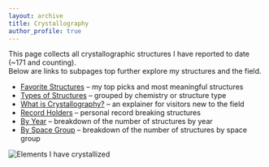 ```yaml
---
layout: archive
title: Crystallography
author_profile: true
---
```


This page collects all crystallographic structures I have reported to date (~171 and counting).  
Below are links to subpages top further explore my structures and the field.

- [Favorite Structures](/crystallography/favorites/) – my top picks and most meaningful structures  
- [Types of Structures](/crystallography/types/)  – grouped by chemistry or structure type  
- [What is Crystallography?](/crystallography/what/) – an explainer for visitors new to the field  
- [Record Holders](/crystallography/records/) – personal record breaking structures
- [By Year](/crystallography/year/) – breakdown of the number of structures by year
- [By Space Group](/crystallography/spacegroups/) – breakdown of the number of structures by space group

![Elements I have crystallized](/Colliard-Research.github.io/images/Figure-pt.png)
